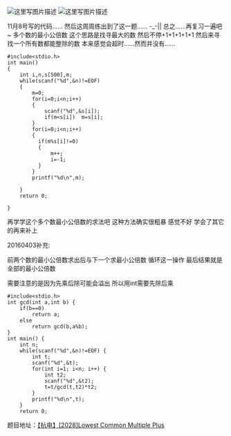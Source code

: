 ![这里写图片描述](http://img.blog.csdn.net/20151220181508460)
![这里写图片描述](http://img.blog.csdn.net/20151220181531573)

11月8号写的代码……
然后这周周练出到了这一题……
-_-||
总之……再复习一遍吧~
多个数的最小公倍数
这个思路是找寻最大的数
然后不停+1+1+1+1+1
然后来寻找一个所有数都能整除的数
本来感觉会超时……然而并没有……

```
#include<stdio.h>
int main()
{
    int i,n,s[500],m;
    while(scanf("%d",&n)!=EOF)
    {
        m=0;
        for(i=0;i<n;i++)
        {
            scanf("%d",&s[i]);
            if(m<s[i])  m=s[i];
        }
        for(i=0;i<n;i++)
        {
          if(m%s[i]!=0)
          {
              m++;
              i=-1;
          }
        }
        printf("%d\n",m);

    }
    return 0;

}
```

再学学这个多个数最小公倍数的求法吧
这种方法确实很粗暴 感觉不好
学会了其它的再来补上

20160403补充:

前两个数的最小公倍数求出后与下一个求最小公倍数
循环这一操作 最后结果就是全部的最小公倍数

需要注意的是因为先乘后除可能会溢出
所以用int需要先除后乘

```
#include<stdio.h>
int gcd(int a,int b) {
    if(b==0)
        return a;
    else
        return gcd(b,a%b);
}
int main() {
    int n;
    while(scanf("%d",&n)!=EOF) {
        int t;
        scanf("%d",&t);
        for(int i=1; i<n; i++) {
            int t2;
            scanf("%d",&t2);
            t=t/gcd(t,t2)*t2;
        }
        printf("%d\n",t);
    }
    return 0;
```

题目地址：[【杭电】[2028]Lowest Common Multiple Plus](http://acm.hdu.edu.cn/showproblem.php?pid=2028)